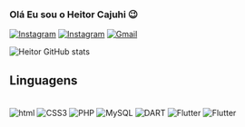 
### Olá Eu sou o Heitor Cajuhi 😉

[![Instagram](https://img.shields.io/badge/Instagram-E4405F?style=for-the-badge&logo=instagram&logoColor=white)](https://www.instagram.com/heitor_c4juhi/)
[![Instagram](https://img.shields.io/badge/LinkedIn-0077B5?style=for-the-badge&logo=linkedin&logoColor=white)](https://www.linkedin.com/in/heitor-cajuhi-/)
[![Gmail](https://img.shields.io/badge/Gmail-D14836?style=for-the-badge&logo=gmail&logoColor=white)](https://mail.google.com/mail/u/0/#inbox?compose=CllgCJTJnRmmsvGtfVqhNVTtBTgdDSlSjdRxMwxtMsgGZlRsNxPBvjJcKPffVvCnCPQPwnHrztg)

![Heitor GitHub stats](https://github-readme-stats.vercel.app/api?username=HeitorCajuhii&show_icons=true&theme=cobalt)

## Linguagens 

<div style="display: inline_block"><br/>

<img align="center" alt="html" src="https://img.shields.io/badge/HTML5-E34F26?style=for-the-badge&logo=html5&logoColor=white">
<img align="center" alt="CSS3" src="https://img.shields.io/badge/CSS3-1572B6?style=for-the-badge&logo=css3&logoColor=white">
<img align="center" alt="PHP" src="https://img.shields.io/badge/PHP-777BB4?style=for-the-badge&logo=php&logoColor=white">
<img align="center" alt="MySQL" src="https://img.shields.io/badge/MySQL-00000F?style=for-the-badge&logo=mysql&logoColor=white">
<img align="center" alt="DART" src="https://img.shields.io/badge/Dart-0175C2?style=for-the-badge&logo=dart&logoColor=white">
<img align="center" alt="Flutter" src="https://img.shields.io/badge/Flutter-02569B?style=for-the-badge&logo=flutter&logoColor=white">
<img align="center" alt="Flutter" src="https://camo.githubusercontent.com/7efe4924f4194c7bd18b8fed492e0dfb4172d317f23904aec55c396e4de04f2c/68747470733a2f2f696d672e736869656c64732e696f2f62616467652f56535f436f64652d3030373844343f7374796c653d666f722d7468652d6261646765266c6f676f3d76697375616c25323073747564696f253230636f6465266c6f676f436f6c6f723d7768697465">

</div>

